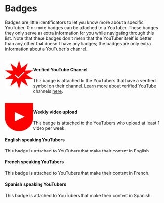# Badges
Badges are little identificators to let you know more about a specific YouTuber. 0 or more badges can be attached to a YouTuber. These badges they only serve as extra information for you while navigating through this list. Note that these badges don't mean that the YouTuber itself is better than any other that doesn't have any badges; the badges are only extra information about a YouTuber's channel.

<br/>

<img align="left" width="90px" height="90px" alt="Badge for verified YouTube channels" src="badge-verified.svg" title="Is a verified YouTube channel"/>

#### Verified YouTube Channel
This badge is attached to the YouTubers that have a verified symbol on their channel. Learn more about verified YouTube channels [here](https://support.google.com/youtube/answer/3046484?hl=en).

<br/>

<img align="left" width="90px" height="90px" alt="Badge for YouTubers that upload videos weekly" src="badge-weekly.svg" title="Uploads videos weekly"/>

#### Weekly video upload
This badge is attached to the YouTubers who upload at least 1 video per week.

#### English speaking YouTubers
This badge is attached to YouTubers that make their content in English.

#### French speaking YouTubers
This badge is attached to YouTubers that make their content in French.

#### Spanish speaking YouTubers
This badge is attached to YouTubers that make their content in Spanish.
